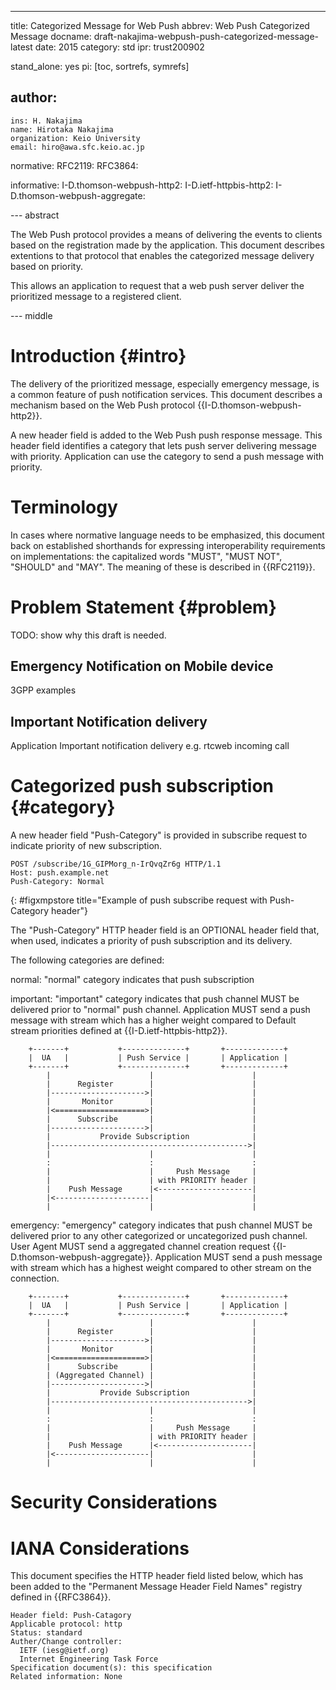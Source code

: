---
title: Categorized Message for Web Push
abbrev: Web Push Categorized Message
docname: draft-nakajima-webpush-push-categorized-message-latest
date: 2015
category: std
ipr: trust200902

stand_alone: yes
pi: [toc, sortrefs, symrefs]

author:
 -
    ins: H. Nakajima
    name: Hirotaka Nakajima
    organization: Keio University
    email: hiro@awa.sfc.keio.ac.jp

normative:
  RFC2119:
  RFC3864:

informative:
  I-D.thomson-webpush-http2:
  I-D.ietf-httpbis-http2:
  I-D.thomson-webpush-aggregate:

--- abstract

The Web Push protocol provides a means of delivering the events to clients 
based on the registration made by the application.
This document describes extentions to that protocol that enables the 
categorized message delivery based on priority.

This allows an application to request that a web push server deliver the prioritized message to a registered client.

--- middle

# Introduction        {#intro}

The delivery of the prioritized message, especially emergency message, is a common feature of push notification services.
This document describes a mechanism based on the Web Push protocol {{I-D.thomson-webpush-http2}}.

A new header field is added to the Web Push push response message. This header field identifies a category that lets push server delivering message with priority. Application can use the category to send a push message with priority.

# Terminology

In cases where normative language needs to be emphasized, this document back on
established shorthands for expressing interoperability requirements on
implementations: the capitalized words "MUST", "MUST NOT", "SHOULD" and "MAY".
The meaning of these is described in {{RFC2119}}.

# Problem Statement {#problem}
TODO: show why this draft is needed.

## Emergency Notification on Mobile device
3GPP examples

## Important Notification delivery
Application Important notification delivery e.g. rtcweb incoming call

# Categorized push subscription {#category}

A new header field "Push-Category" is provided in subscribe request to indicate priority of new subscription.

~~~~~~~~~~
POST /subscribe/1G_GIPMorg_n-IrQvqZr6g HTTP/1.1
Host: push.example.net
Push-Category: Normal
~~~~~~~~~~
{: #figxmpstore title="Example of push subscribe request with Push-Category header"}

The "Push-Category" HTTP header field is an OPTIONAL header field that, when used, indicates a priority of push subscription and its delivery.

The following categories are defined:

normal: "normal" category indicates that push subscription 

important: "important" category indicates that push channel MUST be delivered prior to "normal" push channel. Application MUST send a push message with stream which has a higher weight compared to Default stream priorities defined at {{I-D.ietf-httpbis-http2}}.

~~~~~~~~~~
    +-------+           +--------------+       +-------------+
    |  UA   |           | Push Service |       | Application |
    +-------+           +--------------+       +-------------+
        |                      |                      |
        |      Register        |                      |
        |--------------------->|                      |
        |       Monitor        |                      |
        |<====================>|                      |
        |      Subscribe       |                      |
        |--------------------->|                      |
        |           Provide Subscription              |
        |-------------------------------------------->|
        |                      |                      |
        :                      :                      :
        |                      |     Push Message     |
        |                      | with PRIORITY header |
        |    Push Message      |<---------------------|
        |<---------------------|                      |
        |                      |                      |
~~~~~~~~~~

emergency: "emergency" category indicates that push channel MUST be delivered prior to any other categorized or uncategorized push channel. User Agent MUST send a aggregated channel creation request {{I-D.thomson-webpush-aggregate}}. Application MUST send a push message with stream which has a highest weight compared to other stream on the connection.

~~~~~~~~~~
    +-------+           +--------------+       +-------------+
    |  UA   |           | Push Service |       | Application |
    +-------+           +--------------+       +-------------+
        |                      |                      |
        |      Register        |                      |
        |--------------------->|                      |
        |       Monitor        |                      |
        |<====================>|                      |
        |      Subscribe       |                      |
        | (Aggregated Channel) |                      |
        |--------------------->|                      |
        |           Provide Subscription              |
        |-------------------------------------------->|
        |                      |                      |
        :                      :                      :
        |                      |     Push Message     |
        |                      | with PRIORITY header |
        |    Push Message      |<---------------------|
        |<---------------------|                      |
        |                      |                      |
~~~~~~~~~~

# Security Considerations

# IANA Considerations

This document specifies the HTTP header field listed below, which has 
been added to the "Permanent Message Header Field Names" registry 
defined in {{RFC3864}}.

~~~~~~~~~~
Header field: Push-Catagory
Applicable protocol: http
Status: standard
Auther/Change controller:
  IETF (iesg@ietf.org)
  Internet Engineering Task Force
Specification document(s): this specification
Related information: None
~~~~~~~~~~

